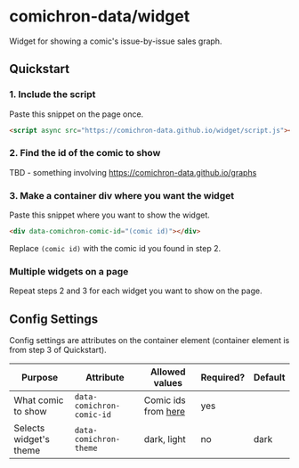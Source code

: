 # comichron-data/widget

Widget for showing a comic's issue-by-issue sales graph.

## Quickstart

### 1. Include the script

Paste this snippet on the page once.

```html
<script async src="https://comichron-data.github.io/widget/script.js"></script>
```

### 2. Find the id of the comic to show

TBD - something involving https://comichron-data.github.io/graphs

### 3. Make a container div where you want the widget

Paste this snippet where you want to show the widget.

```html
<div data-comichron-comic-id="(comic id)"></div>
```

Replace `(comic id)` with the comic id you found in step 2.

### Multiple widgets on a page

Repeat steps 2 and 3 for each widget you want to show on the page.

## Config Settings

Config settings are attributes on the container element (container element is from step 3 of Quickstart).

Purpose | Attribute | Allowed values | Required? | Default
--------|-----------|----------------|-----------|--------
What comic to show | `data-comichron-comic-id` | Comic ids from [here](https://comichron-data.github.io/graphs) | yes |
Selects widget's theme | `data-comichron-theme` | dark, light | no | dark
